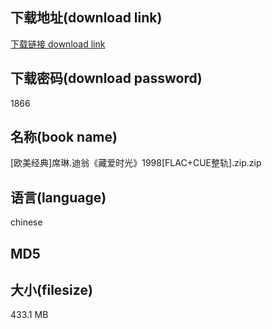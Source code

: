 ## 下载地址(download link)
[下载链接 download link](https://tutu365.netlify.app/?s=%5B%E6%AC%A7%E7%BE%8E%E7%BB%8F%E5%85%B8%5D%E5%B8%AD%E7%90%B3.%E8%BF%AA%E7%BF%81%E3%80%8A%E8%97%8F%E7%88%B1%E6%97%B6%E5%85%89%E3%80%8B1998%5BFLAC%2BCUE%E6%95%B4%E8%BD%A8%5D.zip)

## 下载密码(download password)
1866

## 名称(book name)
[欧美经典]席琳.迪翁《藏爱时光》1998[FLAC+CUE整轨].zip.zip

## 语言(language)
chinese

## MD5


## 大小(filesize)
433.1 MB
